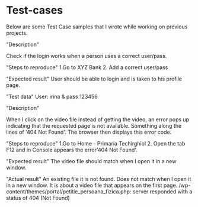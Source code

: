 # Test-cases

Below are some Test Case samples that I wrote while working on previous projects.



"Description"

Check if the login works when a person uses a correct user/pass.

"Steps to reproduce"
1.Go to XYZ Bank 
2. Add a correct user/pass

 "Expected result"
User should be able to login and is taken to his profile page.

"Test data"
User: irina & pass 123456




"Description"

When I click on the video file instead of getting the video, an error pops up indicating that the requested page is not available. Something along the lines of   '404 Not Found'. The browser then displays this error code. 

"Steps to reproduce"
1.Go to Home - Primaria Techirghiol 
2. Open the tab F12 and in Console appears the error'404 Not Found'.

 "Expected result"
The video file should match when I open it in a new window.

"Actual result"
An existing file it is not found. Does not match when I open it in a new window. 
It is about a video file that appears on the first page.
/wp-content/themes/portal/petitie_persoana_fizica.php: server responded with a status of 404 (Not Found)



 
